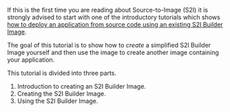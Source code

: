 If this is the first time you are reading about Source-to-Image (S2I) it is strongly advised to start with one of the introductory tutorials which shows [how to deploy an application from source code using an existing S2I Builder Image](https://learn.openshift.com/intermediate/deploying-python/). 

The goal of this tutorial is to show how to *create* a simplified S2I Builder Image yourself and then use the image to create another image containing your application. 

This tutorial is divided into three parts.

1. Introduction to creating an S2I Builder Image.
2. Creating the S2I Builder Image.
3. Using the S2I Builder Image.

